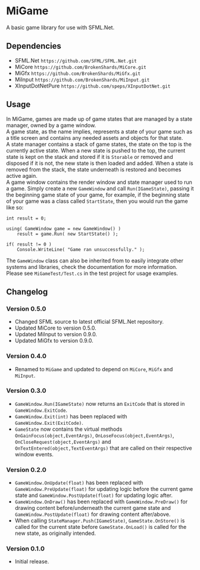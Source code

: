 ﻿# MiGame
A basic game library for use with SFML.Net.

## Dependencies
- SFML.Net `https://github.com/SFML/SFML.Net.git`
- MiCore `https://github.com/BrokenShards/MiCore.git`
- MiGfx `https://github.com/BrokenShards/MiGfx.git`
- MiInput `https://github.com/BrokenShards/MiInput.git`
- XInputDotNetPure `https://github.com/speps/XInputDotNet.git`

## Usage
In MiGame, games are made up of game states that are managed by a state manager, owned by a game
window.
<br>
A game state, as the name implies, represents a state of your game such as a title screen
and contains any needed assets and objects for that state.
<br>
A state manager contains a stack of game states, the state on the top is the currently active 
state. When a new state is pushed to the top, the current state is kept on the stack and stored if
it is `Storable` or removed and disposed if it is not, the new state is then loaded and added. When
a state is removed from the stack, the state underneath is restored and becomes active again.
<br>
A game window contains the render window and state manager used to run a game. Simply create a new
`GameWindow` and call `Run(IGameState)`, passing it the beginning game state of your game, for
example, if the beginning state of your game was a class called `StartState`, then you would run
the game like so:

```
int result = 0;

using( GameWindow game = new GameWindow() )
	result = game.Run( new StartState() );

if( result != 0 )
	Console.WriteLine( "Game ran unsuccessfully." );
```

The `GameWindow` class can also be inherited from to easily integrate other systems and libraries,
check the documentation for more information.
<br>
Please see `MiGameTest/Test.cs` in the test project for usage examples.

## Changelog

### Version 0.5.0
- Changed SFML source to latest official SFML.Net repository.
- Updated MiCore to version 0.5.0.
- Updated MiInput to version 0.9.0.
- Updated MiGfx to version 0.9.0.

### Version 0.4.0
- Renamed to `MiGame` and updated to depend on `MiCore`, `MiGfx` and `MiInput`.

### Version 0.3.0
- `GameWindow.Run(IGameState)` now returns an `ExitCode` that is stored in `GameWindow.ExitCode`.
- `GameWindow.Exit(int)` has been replaced with `GameWindow.Exit(ExitCode)`.
- `GameState` now contains the virtual methods `OnGainFocus(object,EventArgs)`,
  `OnLoseFocus(object,EventArgs)`, `OnCloseRequest(object,EventArgs)` and 
  `OnTextEntered(object,TextEventArgs)` that are called on their respective window events.

### Version 0.2.0
- `GameWindow.OnUpdate(float)` has been replaced with `GameWindow.PreUpdate(float)` for updating
  logic before the current game state and `GameWindow.PostUpdate(float)` for updating logic after.
- `GameWindow.OnDraw()` has been replaced with `GameWindow.PreDraw()` for drawing content 
  before/underneath the current game state and `GameWindow.PostUpdate(float)` for drawing content
  after/above.
- When calling `StateManager.Push(IGameState)`, `GameState.OnStore()` is called for the current
  state before `GameState.OnLoad()` is called for the new state, as originally intended.

### Version 0.1.0
- Initial release.
